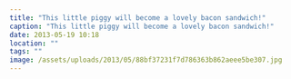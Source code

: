 ```yaml
---
title: "This little piggy will become a lovely bacon sandwich!"
caption: "This little piggy will become a lovely bacon sandwich!"
date: 2013-05-19 10:18
location: ""
tags: ""
image: /assets/uploads/2013/05/88bf37231f7d786363b862aeee5be307.jpg
---
```

